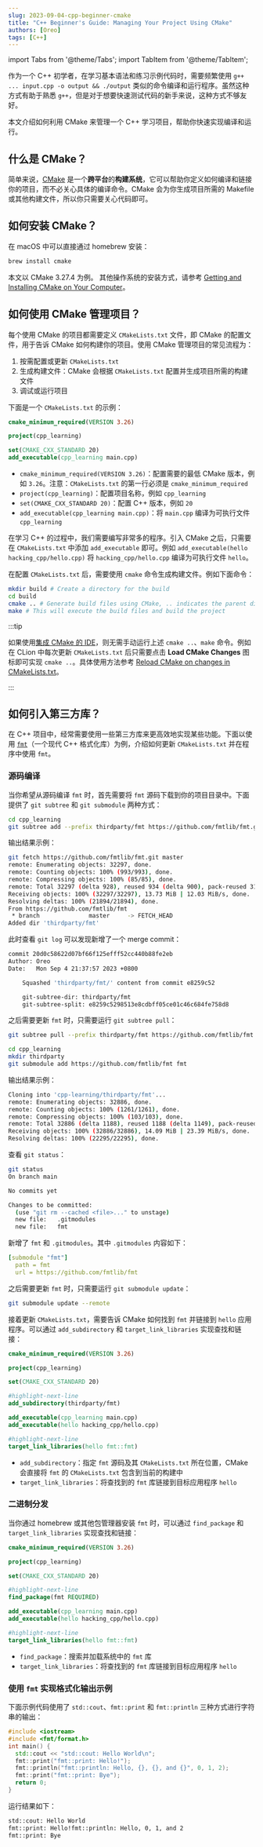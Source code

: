 ```yaml
---
slug: 2023-09-04-cpp-beginner-cmake
title: "C++ Beginner's Guide: Managing Your Project Using CMake"
authors: [Oreo]
tags: [C++]
---
```


import Tabs from '@theme/Tabs';
import TabItem from '@theme/TabItem';

作为一个 C++ 初学者，在学习基本语法和练习示例代码时，需要频繁使用 `g++ ... input.cpp -o output && ./output` 类似的命令编译和运行程序。虽然这种方式有助于熟悉 `g++`，但是对于想要快速测试代码的新手来说，这种方式不够友好。

本文介绍如何利用 CMake 来管理一个 C++ 学习项目，帮助你快速实现编译和运行。

<!--truncate-->

## 什么是 CMake？

简单来说，[CMake](https://cmake.org) 是一个**跨平台**的**构建系统**，它可以帮助你定义如何编译和链接你的项目，而不必关心具体的编译命令。CMake 会为你生成项目所需的 Makefile 或其他构建文件，所以你只需要关心代码即可。

## 如何安装 CMake？

在 macOS 中可以直接通过 homebrew 安装：

```bash
brew install cmake
```

本文以 CMake 3.27.4 为例。 其他操作系统的安装方式，请参考 [Getting and Installing CMake on Your Computer](https://cmake.org/cmake/help/book/mastering-cmake/chapter/Getting%20Started.html#getting-and-installing-cmake-on-your-computer)。

## 如何使用 CMake 管理项目？

每个使用 CMake 的项目都需要定义 `CMakeLists.txt` 文件，即 CMake 的配置文件，用于告诉 CMake 如何构建你的项目。使用 CMake 管理项目的常见流程为：

1. 按需配置或更新 `CMakeLists.txt`
2. 生成构建文件：CMake 会根据 `CMakeLists.txt` 配置并生成项目所需的构建文件
3. 调试或运行项目

下面是一个 `CMakeLists.txt` 的示例：

```cmake title="cpp_learning/CMakeLists.txt"
cmake_minimum_required(VERSION 3.26)

project(cpp_learning)

set(CMAKE_CXX_STANDARD 20)
add_executable(cpp_learning main.cpp)
```

- `cmake_minimum_required(VERSION 3.26)`：配置需要的最低 CMake 版本，例如 `3.26`。注意：`CMakeLists.txt` 的第一行必须是 `cmake_minimum_required`
- `project(cpp_learning)`：配置项目名称，例如 `cpp_learning`
- `set(CMAKE_CXX_STANDARD 20)`：配置 C++ 版本，例如 `20`
- `add_executable(cpp_learning main.cpp)`：将 `main.cpp` 编译为可执行文件 `cpp_learning`

在学习 C++ 的过程中，我们需要编写非常多的程序。引入 CMake 之后，只需要在 `CMakeLists.txt` 中添加 `add_executable` 即可。例如 `add_executable(hello hacking_cpp/hello.cpp)` 将 `hacking_cpp/hello.cpp` 编译为可执行文件 `hello`。

在配置 `CMakeLists.txt` 后，需要使用 `cmake` 命令生成构建文件。例如下面命令：

```bash
mkdir build # Create a directory for the build
cd build
cmake .. # Generate build files using CMake, .. indicates the parent directory where CMakeLists.txt is located
make # This will execute the build files and build the project
```

:::tip

如果使用[集成 CMake 的 IDE](https://cmake.org/cmake/help/latest/guide/ide-integration/index.html)，则无需手动运行上述 `cmake ..`、`make` 命令。例如在 CLion 中每次更新 `CMakeLists.txt` 后只需要点击 **Load CMake Changes** 图标即可实现 `cmake ..`。具体使用方法参考 [Reload CMake on changes in CMakeLists.txt](https://www.jetbrains.com/help/clion/reloading-project.html#manual-reload)。

:::

## 如何引入第三方库？

在 C++ 项目中，经常需要使用一些第三方库来更高效地实现某些功能。下面以使用 [`fmt`](https://fmt.dev/latest/index.html)（一个现代 C++ 格式化库）为例，介绍如何更新 `CMakeLists.txt` 并在程序中使用 `fmt`。

### 源码编译

当你希望从源码编译 `fmt` 时，首先需要将 `fmt` 源码下载到你的项目目录中。下面提供了 `git subtree` 和 `git submodule` 两种方式：

<Tabs>
  <TabItem value="git-subtree" label="git subtree">

  ```bash
  cd cpp_learning
  git subtree add --prefix thirdparty/fmt https://github.com/fmtlib/fmt.git master --squash
  ```

  输出结果示例：

  ```bash
  git fetch https://github.com/fmtlib/fmt.git master
  remote: Enumerating objects: 32297, done.
  remote: Counting objects: 100% (993/993), done.
  remote: Compressing objects: 100% (85/85), done.
  remote: Total 32297 (delta 928), reused 934 (delta 900), pack-reused 31304
  Receiving objects: 100% (32297/32297), 13.73 MiB | 12.03 MiB/s, done.
  Resolving deltas: 100% (21894/21894), done.
  From https://github.com/fmtlib/fmt
   * branch              master     -> FETCH_HEAD
  Added dir 'thirdparty/fmt'
  ```

  此时查看 `git log` 可以发现新增了一个 merge commit：

  ```bash
  commit 20d0c58622d07bf66f125efff52cc440b88fe2eb
  Author: Oreo
  Date:   Mon Sep 4 21:37:57 2023 +0800
  
      Squashed 'thirdparty/fmt/' content from commit e8259c52
  
      git-subtree-dir: thirdparty/fmt
      git-subtree-split: e8259c5298513e8cdbff05ce01c46c684fe758d8
  ```

  之后需要更新 `fmt` 时，只需要运行 `git subtree pull`：

  ```bash
  git subtree pull --prefix thirdparty/fmt https://github.com/fmtlib/fmt.git master --squash
  ```

  </TabItem>
  <TabItem value="git-submodule" label="git submodule（不推荐）">

  ```bash
  cd cpp_learning
  mkdir thirdparty
  git submodule add https://github.com/fmtlib/fmt fmt
  ```

  输出结果示例：

  ```bash
  Cloning into 'cpp-learning/thirdparty/fmt'...
  remote: Enumerating objects: 32886, done.
  remote: Counting objects: 100% (1261/1261), done.
  remote: Compressing objects: 100% (103/103), done.
  remote: Total 32886 (delta 1188), reused 1188 (delta 1149), pack-reused 31625
  Receiving objects: 100% (32886/32886), 14.09 MiB | 23.39 MiB/s, done.
  Resolving deltas: 100% (22295/22295), done.
  ```
  
  查看 `git status`：

  ```bash
  git status
  On branch main
  
  No commits yet
  
  Changes to be committed:
    (use "git rm --cached <file>..." to unstage)
    new file:   .gitmodules
    new file:   fmt
  ```

  新增了 `fmt` 和 `.gitmodules`。其中 `.gitmodules` 内容如下：

  ```yaml title="cpp_learning/.gitmodules"
  [submodule "fmt"]
    path = fmt
    url = https://github.com/fmtlib/fmt
  ```

之后需要更新 `fmt` 时，只需要运行 `git submodule update`：

  ```bash
  git submodule update --remote
  ```

  </TabItem>
</Tabs>

接着更新 `CMakeLists.txt`，需要告诉 CMake 如何找到 `fmt` 并链接到 `hello` 应用程序。可以通过 `add_subdirectory` 和 `target_link_libraries` 实现查找和链接：

```cmake title="cpp_learning/CMakeLists.txt"
cmake_minimum_required(VERSION 3.26)

project(cpp_learning)

set(CMAKE_CXX_STANDARD 20)

#highlight-next-line
add_subdirectory(thirdparty/fmt)

add_executable(cpp_learning main.cpp)
add_executable(hello hacking_cpp/hello.cpp)

#highlight-next-line
target_link_libraries(hello fmt::fmt)
```

- `add_subdirectory`：指定 `fmt` 源码及其 `CMakeLists.txt` 所在位置，CMake 会直接将 `fmt` 的 `CMakeLists.txt` 包含到当前的构建中
- `target_link_libraries`：将查找到的 `fmt` 库链接到目标应用程序 `hello`

### 二进制分发

当你通过 homebrew 或其他包管理器安装 `fmt` 时，可以通过 `find_package` 和 `target_link_libraries` 实现查找和链接：

```cmake title="cpp_learning/CMakeLists.txt"
cmake_minimum_required(VERSION 3.26)

project(cpp_learning)

set(CMAKE_CXX_STANDARD 20)

#highlight-next-line
find_package(fmt REQUIRED)

add_executable(cpp_learning main.cpp)
add_executable(hello hacking_cpp/hello.cpp)

#highlight-next-line
target_link_libraries(hello fmt::fmt)
```

- `find_package`：搜索并加载系统中的 `fmt` 库
- `target_link_libraries`：将查找到的 `fmt` 库链接到目标应用程序 `hello`

### 使用 `fmt` 实现格式化输出示例

下面示例代码使用了 `std::cout`、`fmt::print` 和 `fmt::println` 三种方式进行字符串的输出：

```cpp title="cpp_learning/hacking_cpp/hello.cpp"
#include <iostream>
#include <fmt/format.h>
int main() {
  std::cout << "std::cout: Hello World\n";
  fmt::print("fmt::print: Hello!");
  fmt::println("fmt::println: Hello, {}, {}, and {}", 0, 1, 2);
  fmt::print("fmt::print: Bye");
  return 0;
}
```

运行结果如下：

```bash
std::cout: Hello World
fmt::print: Hello!fmt::println: Hello, 0, 1, and 2
fmt::print: Bye
```
